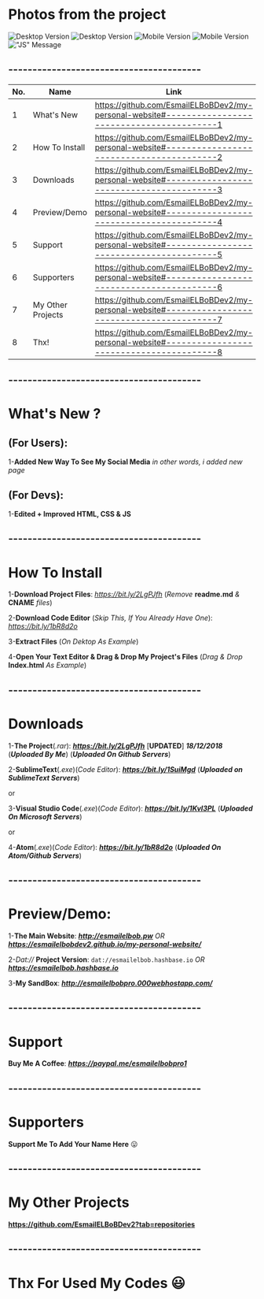 # Photos from the project

![Desktop Version](https://user-images.githubusercontent.com/28893833/50167617-76783f80-02e1-11e9-8ee1-42d4bfc4c740.png)
![Desktop Version](https://user-images.githubusercontent.com/28893833/50167619-7710d600-02e1-11e9-8bef-f8c8b2184637.png)
![Mobile Version](https://user-images.githubusercontent.com/28893833/50159246-26dc4880-02ce-11e9-96b3-4276756a4bb6.png)
![Mobile Version](https://user-images.githubusercontent.com/28893833/50159247-2774df00-02ce-11e9-8d9b-87ef9dc1b37f.png)
!["JS" Message](https://user-images.githubusercontent.com/28893833/50167616-76783f80-02e1-11e9-84ca-1af416fdeac9.png)
## ----------------------------------------

| No.  | Name | Link |
| ------------- | ------------- | ------------- |
| 1  | What's New  | https://github.com/EsmailELBoBDev2/my-personal-website#-----------------------------------------1  |
| 2  | How To Install| https://github.com/EsmailELBoBDev2/my-personal-website#-----------------------------------------2  |
| 3  | Downloads  | https://github.com/EsmailELBoBDev2/my-personal-website#-----------------------------------------3  |
| 4  | Preview/Demo  | https://github.com/EsmailELBoBDev2/my-personal-website#-----------------------------------------4  |
| 5  | Support  | https://github.com/EsmailELBoBDev2/my-personal-website#-----------------------------------------5  |
| 6  | Supporters  | https://github.com/EsmailELBoBDev2/my-personal-website#-----------------------------------------6  |
| 7  | My Other Projects  | https://github.com/EsmailELBoBDev2/my-personal-website#-----------------------------------------7  |
| 8  | Thx!  | https://github.com/EsmailELBoBDev2/my-personal-website#-----------------------------------------8  |
## ----------------------------------------
# What's New ?                      

## (For Users): 
1-**Added New Way To See My Social Media** *in other words, i added new page*

## (For Devs): 
1-**Edited + Improved HTML, CSS & JS**
## ----------------------------------------
# How To Install

1-**Download Project Files**: *https://bit.ly/2LgPJfh* (*Remove* **readme.md** *&* **CNAME** *files*)

2-**Download Code Editor** (*Skip This, If You Already Have One*): *https://bit.ly/1bR8d2o*

3-**Extract Files** (*On Dektop As Example*)

4-**Open Your Text Editor & Drag & Drop My Project's Files** (*Drag & Drop* **Index.html** *As Example*)
## ----------------------------------------
# Downloads

1-**The Project**(*.rar*): ***https://bit.ly/2LgPJfh*** [**UPDATED**] ***18/12/2018*** (***Uploaded By Me***) (***Uploaded On Github Servers***)

2-**SublimeText**(*.exe*)(*Code Editor*): ***https://bit.ly/1SuiMgd*** (***Uploaded on SublimeText Servers***)

or

3-**Visual Studio Code**(*.exe*)(*Code Editor*): ***https://bit.ly/1KvI3PL*** (***Uploaded On Microsoft Servers***)

or

4-**Atom**(*.exe*)(*Code Editor*): ***https://bit.ly/1bR8d2o*** (***Uploaded On Atom/Github Servers***)
## ----------------------------------------
# Preview/Demo:
1-**The Main Website**: ***http://esmailelbob.pw*** *OR* ***https://esmailelbobdev2.github.io/my-personal-website/***

2-*Dat://* **Project Version**: `dat://esmailelbob.hashbase.io` *OR* ***https://esmailelbob.hashbase.io***

3-**My SandBox**: ***http://esmailelbobpro.000webhostapp.com/***
## ----------------------------------------
# Support
**Buy Me A Coffee**: ***https://paypal.me/esmailelbobpro1***
## ----------------------------------------
# Supporters

**Support Me To Add Your Name Here** :stuck_out_tongue:
## ----------------------------------------
# My Other Projects

**https://github.com/EsmailELBoBDev2?tab=repositories**
## ----------------------------------------

# Thx For Used My Codes :smiley:


